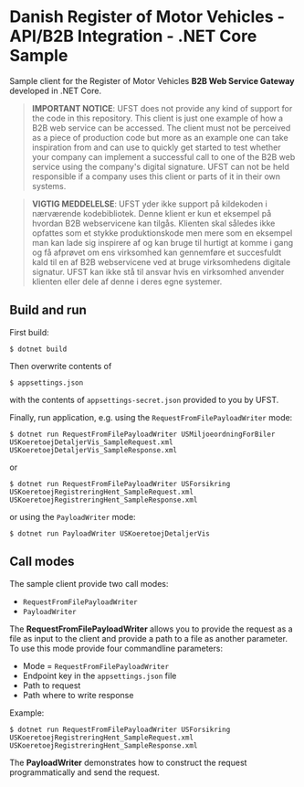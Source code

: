 # Danish Register of Motor Vehicles - API/B2B Integration - .NET Core Sample

Sample client for the Register of Motor Vehicles **B2B Web Service Gateway** developed in .NET Core.

> **IMPORTANT NOTICE**: UFST does not provide any kind of support for the code in this repository.
> This client is just one example of how a B2B web service can be accessed. The client must not be 
> perceived as a piece of production code but more as an example one can take inspiration from and can use
> to quickly get started to test whether your company can implement a successful call to one of the B2B web 
> service using the company's digital signature. UFST can not be held responsible if a company uses this client
> or parts of it in their own systems. 

> **VIGTIG MEDDELELSE**: UFST yder ikke support på kildekoden i nærværende kodebibliotek.
> Denne klient er kun et eksempel på hvordan B2B webservicene kan tilgås. Klienten skal således ikke 
> opfattes som et stykke produktionskode men mere som en eksempel man kan lade sig inspirere af og kan bruge 
> til hurtigt at komme i gang og få afprøvet om ens virksomhed kan gennemføre et succesfuldt kald til en af 
> B2B webservicene ved at bruge virksomhedens digitale signatur. UFST kan ikke stå til ansvar hvis en virksomhed
> anvender klienten eller dele af denne i deres egne systemer. 

## Build and run

First build:

```
$ dotnet build
```

Then overwrite contents of

```
$ appsettings.json
```

with the contents of `appsettings-secret.json` provided to you by UFST.

Finally, run application, e.g. using the `RequestFromFilePayloadWriter` mode:

```
$ dotnet run RequestFromFilePayloadWriter USMiljoeordningForBiler USKoeretoejDetaljerVis_SampleRequest.xml USKoeretoejDetaljerVis_SampleResponse.xml
```

or

```
$ dotnet run RequestFromFilePayloadWriter USForsikring USKoeretoejRegistreringHent_SampleRequest.xml USKoeretoejRegistreringHent_SampleResponse.xml 
```

or using the `PayloadWriter` mode:

```
$ dotnet run PayloadWriter USKoeretoejDetaljerVis
```

## Call modes

The sample client provide two call modes:

* `RequestFromFilePayloadWriter`
* `PayloadWriter`

The **RequestFromFilePayloadWriter** allows you to provide the request as a file as input to the client and
provide a path to a file as another parameter. To use this mode provide four commandline parameters:

* Mode = `RequestFromFilePayloadWriter`
* Endpoint key in the `appsettings.json` file
* Path to request
* Path where to write response

Example:

```
$ dotnet run RequestFromFilePayloadWriter USForsikring USKoeretoejRegistreringHent_SampleRequest.xml USKoeretoejRegistreringHent_SampleResponse.xml 
```

The **PayloadWriter** demonstrates how to construct the request programmatically and send the request.
